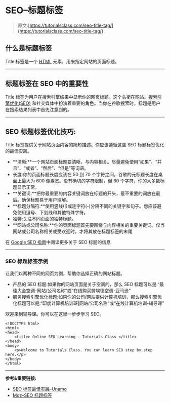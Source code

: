# SEO–标题标签

> 原文:[https://tutorialsclass.com/seo-title-tag/](https://tutorialsclass.com/seo-title-tag/)

## 什么是标题标签

Title 标签是一个 [HTML](https://tutorialsclass.com/learn/html) 元素，用来指定网站的页面标题。

* * *

## 标题标签在 SEO 中的重要性

Title 标签为用户在搜索引擎结果中显示你的网页标题。这个头衔在网站、[搜索引擎优化(SEO)](https://tutorialsclass.com/learn/seo/seo-introduction) 和社交媒体中扮演着重要的角色。当你在谷歌搜索时，标题是用户在搜索结果列表中首先注意到的。

* * *

## SEO 标题标签优化技巧:

Title 标签提供关于网站页面内容的简短描述。你应该遵循这些 SEO 标题标签优化的最佳实践。

*   **清晰:**一个网站页面标题要清晰，与内容相关。尽量避免使用“如果”、“并且”、“或者”、“然后”、“但是”等词语。
*   长度:你的页面标题长度应该在 50 到 70 个字符之间。谷歌的元标题长度在桌面上最大为 600 像素宽。没有确切的字符限制，但 60 个字符，你的大多数标题显示正常。
*   **关键词:**把你最重要的内容关键词放在标题的开头，最不重要的词放在最后。确保标题易于用户理解。
*   **标题分隔符:**使用竖线(|)或连字符(-)分隔不同的关键字和句子。您应该避免使用逗号、下划线和其他特殊字符。
*   独特:关注不同页面的独特标题。
*   **网站或公司名称:**你的页面标题首先要围绕与内容相关的重要关键词。仅当网站或公司名称相关或受欢迎时，才将其放在标题标签的末尾

在 [Google SEO 指南](https://support.google.com/webmasters/answer/7451184?hl=en#understand_your_content)中阅读更多关于 SEO 标题的信息

* * *

### SEO 标题标签示例

让我们以两种不同的网页为例，帮助你选择正确的网站标题。

*   产品的 SEO 标题:如果你的网站页面是关于空调的，那么 SEO 标题可以是:“最佳大金空调-网站/公司名称”或“在线购买劳埃德空调-亚马逊”
*   服务搜索引擎优化标题:如果你的公司/网站提供计算机培训，那么搜索引擎优化标题可以是:“印度计算机培训班|网站/公司名称”或“在线计算机培训-辅导课”

欢迎来到辅导课。你可以在这里一步步学习 SEO。

```
<!DOCTYPE html>    
<html>    
<head>    
    <title> Online SEO Learning - Tutorials Class </title>    
</head>    
<body>    
    <p>Welcome to Tutorials Class. You can learn SEO step by step here.</p>    
</body>    
</html>
```

* * *

**参考&重要链接:**

*   [SEO 标签最佳实践–Unamo](https://unamo.com/blog/seo/title-tags-best-practices)
*   [Moz–SEO 标题标签](https://moz.com/learn/seo/title-tag)